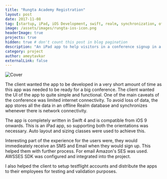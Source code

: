 ```yaml
---
title: "Rungta Academy Registration"
layout: post
date: 2017-11-08
tag: [startup, iPad, iOS Development, swift, realm, synchronization, offline database, AWS, AWSSES]
image: /assets/images/rungta-ios-icon.png
headerImage: true
projects: true
hidden: true # don't count this post in blog pagination
description: "An iPad app to help visitors in a conference signup in a more modern way."
category: project
author: ameytavkar
externalLink: false
---
```


![Cover](https://ameytavkar.github.io/ameytavkar/assets/images/rungta-cover-image.jpg)

The client wanted the app to be developed in a very short amount of time as this app was needed to be ready for a big conference. The client wanted the UI of the app to quite simple and functional. One of the main caveats of the conference was limited internet connectivity. To avoid loss of data, the app stores all the data in an offline Realm database and synchronizes whenever there is network connectivity.

The app is completely written in Swift 4 and is compatible from iOS 9 onwards. This is an iPad app, so supporting both the orientations was necessary. Auto layout and sizing classes were used to achieve this.

Interesting part of the experience for the users were, they would immedieately receive an SMS and Email when they would sign up. This helped them with further process. For email Amazon's SES was used. AWSSES SDK was configured and integrated into the project.

I also helped the client to setup testflight accounts and distribute the apps to their employees for testing and validation purposes.
